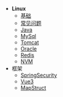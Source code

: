 <!-- [侧标栏标题](文件地址 "页面title")} -->
* **Linux**
  - [基础](src/Linux/基础/README.md)
  - [常见问题](src/Linux/常见问题/README.md)
  - [Java](src/Linux/Java/README.md)
  - [MySql](src/Linux/MySql/README.md)
  - [Tomcat](src/Linux/Tomcat/README.md)
  - [Oracle](src/Linux/Oracle/README.md)
  - [Redis](src/Linux/Redis/README.md)
  - [NVM](src/Linux/Nvm/README.md)
* 框架
  - [SpringSecurity](./src/框架/SpringSecurity/README.md)
  - [Vue3](./src/框架/Vue3/README.md)
  - [MapStruct](./src/框架/MapStruct/README.md)